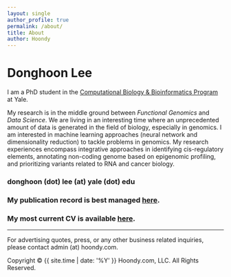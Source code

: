 ```yaml
---
layout: single
author_profile: true
permalink: /about/
title: About
author: Hoondy
---
```


# Donghoon Lee

I am a PhD student in the [Computational Biology & Bioinformatics Program](https://cbb.yale.edu/) at Yale.

My research is in the middle ground between *Functional Genomics* and *Data Science*. We are living in an interesting time where an unprecedented amount of data is generated in the field of biology, especially in genomics. I am interested in machine learning approaches (neural network and dimensionality reduction) to tackle problems in genomics. My research experiences encompass integrative approaches in identifying cis-regulatory elements, annotating non-coding genome based on epigenomic profiling, and prioritizing variants related to RNA and cancer biology.

### donghoon (dot) lee (at) yale (dot) edu

### My publication record is best managed [here](https://scholar.google.com/citations?user=_a8xSwwAAAAJ&hl=en).

### My most current CV is available [here](https://drive.google.com/open?id=15LouGt-obgbM_RA68kkQBmmgcO4TF-wC).

---

For advertising quotes, press, or any other business related inquiries, please contact admin (at) hoondy.com.

Copyright &copy; {{ site.time | date: '%Y' }} Hoondy.com, LLC. All Rights Reserved.
